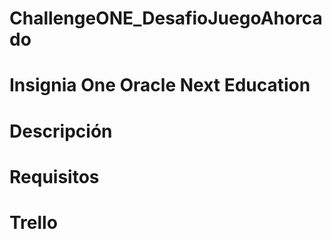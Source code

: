 # ChallengeONE_DesafioJuegoAhorcado
# Insignia One Oracle Next Education
# Descripción
# Requisitos
# Trello
